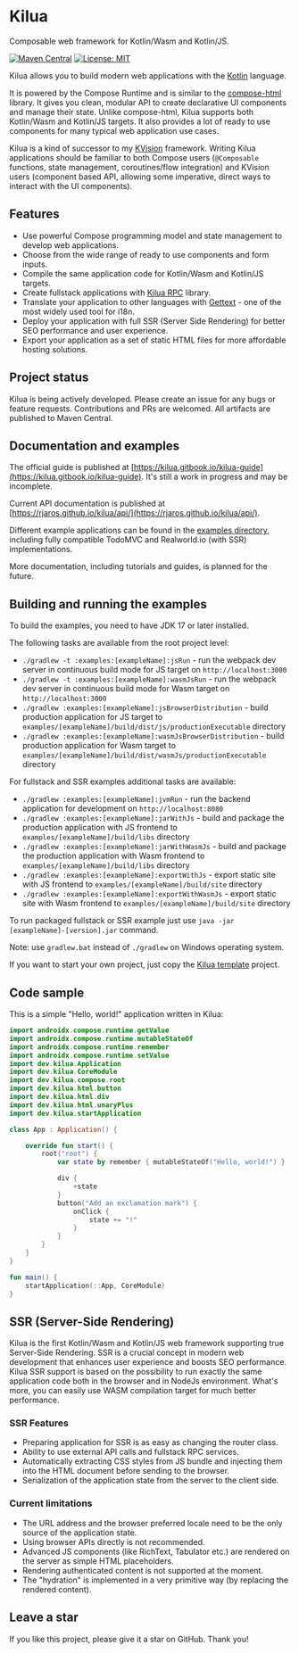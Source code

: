 # Kilua

Composable web framework for Kotlin/Wasm and Kotlin/JS.

[![Maven Central](https://img.shields.io/maven-central/v/dev.kilua/kilua.svg?label=Maven%20Central)](https://central.sonatype.com/search?namespace=dev.kilua&name=kilua)
[![License: MIT](https://img.shields.io/badge/License-MIT-yellow.svg)](https://opensource.org/licenses/MIT)

Kilua allows you to build modern web applications with the [Kotlin](https://kotlinlang.org) language. 

It is powered by the Compose Runtime and is similar to the [compose-html](https://github.com/JetBrains/compose-multiplatform#compose-html)
library. It gives you clean, modular API to create declarative UI components and manage their state. 
Unlike compose-html, Kilua supports both Kotlin/Wasm and Kotlin/JS targets. It also provides a lot
of ready to use components for many typical web application use cases.

Kilua is a kind of successor to my [KVision](https://kvision.io) framework. Writing Kilua applications should be 
familiar to both Compose users (`@Composable` functions, state management, coroutines/flow integration) and 
KVision users (component based API, allowing some imperative, direct ways to interact with the UI components).

## Features

- Use powerful Compose programming model and state management to develop web applications.
- Choose from the wide range of ready to use components and form inputs.
- Compile the same application code for Kotlin/Wasm and Kotlin/JS targets.
- Create fullstack applications with [Kilua RPC](https://github.com/rjaros/kilua-rpc) library.
- Translate your application to other languages with [Gettext](https://github.com/rjaros/kilua-gettext) - 
one of the most widely used tool for i18n.
- Deploy your application with full SSR (Server Side Rendering) for better 
SEO performance and user experience.
- Export your application as a set of static HTML files for more affordable hosting solutions.

## Project status

Kilua is being actively developed. Please create an issue for any bugs or feature requests. 
Contributions and PRs are welcomed. All artifacts are published to Maven Central.

## Documentation and examples

The official guide is published at [https://kilua.gitbook.io/kilua-guide](https://kilua.gitbook.io/kilua-guide). 
It's still a work in progress and may be incomplete.

Current API documentation is published at [https://rjaros.github.io/kilua/api/](https://rjaros.github.io/kilua/api/).

Different example applications can be found in the [examples directory](https://github.com/rjaros/kilua/tree/main/examples), 
including fully compatible TodoMVC and Realworld.io (with SSR) implementations.

More documentation, including tutorials and guides, is planned for the future.

## Building and running the examples

To build the examples, you need to have JDK 17 or later installed.

The following tasks are available from the root project level:

- `./gradlew -t :examples:[exampleName]:jsRun` - run the webpack dev server in continuous build mode for JS target on `http://localhost:3000`
- `./gradlew -t :examples:[exampleName]:wasmJsRun` - run the webpack dev server in continuous build mode for Wasm target on `http://localhost:3000`
- `./gradlew :examples:[exampleName]:jsBrowserDistribution` - build production application for JS target to `examples/[exampleName]/build/dist/js/productionExecutable` directory
- `./gradlew :examples:[exampleName]:wasmJsBrowserDistribution` - build production application for Wasm target to `examples/[exampleName]/build/dist/wasmJs/productionExecutable` directory

For fullstack and SSR examples additional tasks are available:

- `./gradlew :examples:[exampleName]:jvmRun` - run the backend application for development on `http://localhost:8080` 
- `./gradlew :examples:[exampleName]:jarWithJs` - build and package the production application with JS frontend to `examples/[exampleName]/build/libs` directory
- `./gradlew :examples:[exampleName]:jarWithWasmJs` - build and package the production application with Wasm frontend to `examples/[exampleName]/build/libs` directory
- `./gradlew :examples:[exampleName]:exportWithJs` - export static site with JS frontend to `examples/[exampleName]/build/site` directory
- `./gradlew :examples:[exampleName]:exportWithWasmJs` - export static site with Wasm frontend to `examples/[exampleName]/build/site` directory

To run packaged fullstack or SSR example just use `java -jar [exampleName]-[version].jar` command.

Note: use `gradlew.bat` instead of `./gradlew` on Windows operating system.

If you want to start your own project, just copy the [Kilua template](https://github.com/rjaros/kilua/tree/main/templates/template) project.

## Code sample

This is a simple "Hello, world!" application written in Kilua:

```kotlin
import androidx.compose.runtime.getValue
import androidx.compose.runtime.mutableStateOf
import androidx.compose.runtime.remember
import androidx.compose.runtime.setValue
import dev.kilua.Application
import dev.kilua.CoreModule
import dev.kilua.compose.root
import dev.kilua.html.button
import dev.kilua.html.div
import dev.kilua.html.unaryPlus
import dev.kilua.startApplication

class App : Application() {

    override fun start() {
        root("root") {
            var state by remember { mutableStateOf("Hello, world!") }

            div {
                +state
            }
            button("Add an exclamation mark") {
                onClick {
                    state += "!"
                }
            }
        }
    }
}

fun main() {
    startApplication(::App, CoreModule)
}
```
## SSR (Server-Side Rendering)

Kilua is the first Kotlin/Wasm and Kotlin/JS web framework supporting true Server-Side Rendering. 
SSR is a crucial concept in modern web development that enhances user experience 
and boosts SEO performance. Kilua SSR support is based on the possibility to run exactly the same 
application code both in the browser and in NodeJs environment. What's more, you can easily use 
WASM compilation target for much better performance.  

### SSR Features

- Preparing application for SSR is as easy as changing the router class.
- Ability to use external API calls and fullstack RPC services.
- Automatically extracting CSS styles from JS bundle and injecting them into the HTML document before sending to the browser.
- Serialization of the application state from the server to the client side.

### Current limitations

- The URL address and the browser preferred locale need to be the only source of the application state.
- Using browser APIs directly is not recommended.
- Advanced JS components (like RichText, Tabulator etc.) are rendered on the server
as simple HTML placeholders.
- Rendering authenticated content is not supported at the moment.
- The "hydration" is implemented in a very primitive way (by replacing the rendered content).

## Leave a star

If you like this project, please give it a star on GitHub. Thank you!
